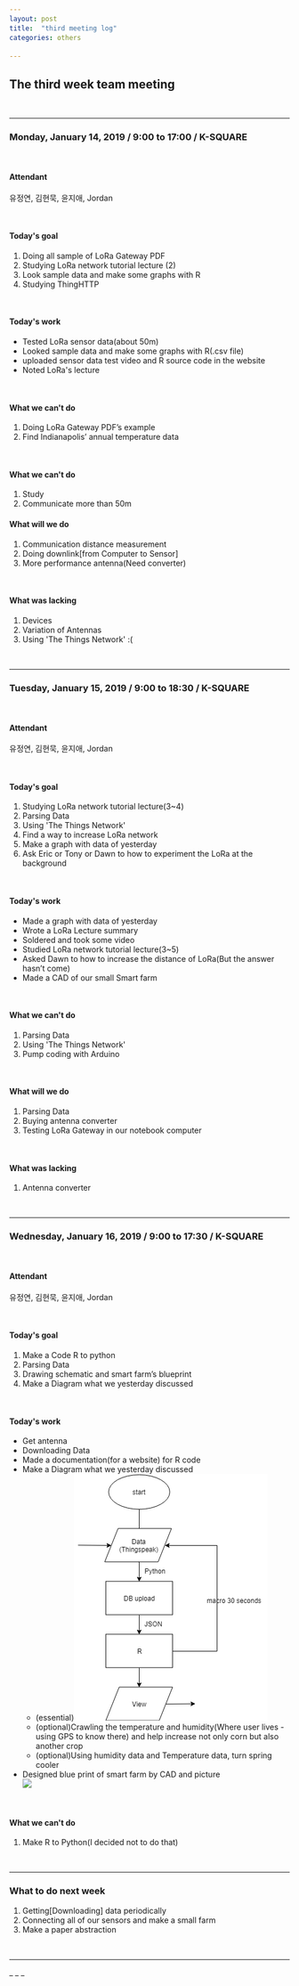 ```yaml
---
layout: post
title:  "third meeting log"
categories: others

---
```


<h2>The third week team meeting</h2>
<br>
<hr />
<h3>Monday, January 14, 2019 / 9:00 to 17:00 / K-SQUARE </h3>
<br>
<h4>Attendant</h4>
<p>유정연, 김현묵, 윤지애, Jordan</p>
<br>
<h4>Today's goal</h4>
<ol>
<li>Doing all sample of LoRa Gateway PDF</li>
<li>Studying LoRa network tutorial lecture  (2)</li>
<li>Look sample data and make some graphs with R</li>
<li>Studying ThingHTTP</li>
</ol>
<br>
<h4>Today's work</h4>
<ul>
<li>Tested LoRa sensor data(about 50m)</li>
<li>Looked sample data and make some graphs with R(.csv file)</li>
<li>uploaded sensor data test video and R source code in the website</li>
<li>Noted LoRa's lecture</li>
</ul>
<br>
<h4>What we can't do</h4>
<ol>
<li>Doing LoRa Gateway PDF’s example</li>
<li>Find Indianapolis’ annual temperature data</li>
</ol>
<br>
<h4>What we can't do</h4>
<ol>
<li>Study</li>
<li>Communicate more than 50m</li>
</ol>
<h4>What will we do</h4>
<ol>
<li>Communication distance measurement</li>
<li>Doing downlink[from Computer to Sensor]</li>
<li>More performance antenna(Need converter)</li>
</ol>
<br>
<h4>What was lacking</h4>
<ol>
<li>Devices</li>
<li>Variation of Antennas</li>
<li>Using 'The Things Network' :(</li>
</ol>
<br>
<hr />
<h3>Tuesday, January 15, 2019 / 9:00 to 18:30 / K-SQUARE </h3>
<br>
<h4>Attendant</h4>
<p>유정연, 김현묵, 윤지애, Jordan</p>
<br>
<h4>Today's goal</h4>
<ol>
<li>Studying LoRa network tutorial lecture(3~4)</li>
<li>Parsing Data</li>
<li>Using 'The Things Network'</li>
<li>Find a way to increase LoRa network</li>
<li>Make a graph with data of yesterday</li>
<li>Ask Eric or Tony or Dawn  to how to experiment the LoRa at the background</li>
</ol>
<br>
<h4>Today's work</h4>
<ul>
<li>Made a graph with data of yesterday</li>
<li>Wrote a LoRa Lecture summary</li>
<li>Soldered and took some video</li>
<li>Studied LoRa network tutorial lecture(3~5)</li>
<li>Asked Dawn to how to increase the distance of LoRa(But the answer hasn’t come)</li>
<li>Made a CAD of our small Smart farm</li>
</ul>
<br>
<h4>What we can't do</h4>
<ol>
<li>Parsing Data</li>
<li>Using 'The Things Network'</li>
<li>Pump coding with Arduino</li>
</ol>
<br>
<h4>What will we do</h4>
<ol>
<li>Parsing Data</li>
<li>Buying antenna converter</li>
<li>Testing LoRa Gateway in our notebook computer</li>
</ol>
<br>
<h4>What was lacking</h4>
<ol>
<li>Antenna converter</li>
</ol>
<br>
<hr />
<h3>Wednesday, January 16, 2019 / 9:00 to 17:30 / K-SQUARE </h3>
<br>
<h4>Attendant</h4>
<p>유정연, 김현묵, 윤지애, Jordan</p>
<br>
<h4>Today's goal</h4>
<ol>
<li>Make a Code R to python</li>
<li>Parsing Data</li>
<li>Drawing schematic and smart farm’s blueprint</li>
<li>Make a Diagram what we yesterday discussed</li>
</ol>
<br>
<h4>Today's work</h4>
<ul>
<li>Get antenna</li>
<li>Downloading Data</li>
<li>Made a documentation(for a website) for R code</li>
<li>Make a Diagram what we yesterday discussed
<ul>
<li>(essential)<img src="/static/img/diagram_data.png"></li>
<li>(optional)Crawling the temperature and humidity(Where user lives -using GPS to know there) and help increase not only corn but also another crop</li>
<li>(optional)Using humidity data and Temperature data, turn spring cooler</li>
</ul>
</li>
<li>Designed blue print of smart farm by CAD and picture<br>
<img src="/static/img/smart farm_CAD"></li>
</ul>
<br>
<h4>What we can't do</h4>
<ol>
<li>Make R to Python(I decided not to do that)</li>
</ol>
<br>
<hr />
<h3>What to do next week</h3>
<ol>
<li>Getting[Downloading] data periodically</li>
<li>Connecting all of our sensors and make a small farm</li>
<li>Make a paper abstraction</li>
</ol>
<br>
<hr />
_ _ _


